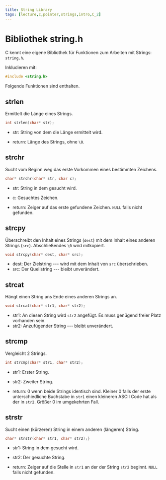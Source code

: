 ```yaml
---
title: String Library
tags: [lecture,c,pointer,strings,intro,C_2]
---
```




# Bibliothek string.h

C kennt eine eigene Bibliothek für Funktionen zum Arbeiten mit Strings: `string.h`.

Inkludieren mit:

```c
#include <string.h>
```

Folgende Funktionen sind enthalten.

## **strlen**

Ermittelt die Länge eines Strings. 

```c++
int strlen(char* str);
```

- str: String von dem die Länge ermittelt wird.

- return: Länge des Strings, ohne `\0`.



## **strchr**

Sucht vom Beginn weg das erste Vorkommen eines bestimmten Zeichens. 

```c++
char* strchr(char* str, char c);
```

- str: String in dem gesucht wird.

- c: Gesuchtes Zeichen.

- return: Zeiger auf das erste gefundene Zeichen.
  `NULL` falls nicht gefunden.



## **strcpy**

Überschreibt den Inhalt eines Strings (`dest`) mit dem Inhalt eines anderen Strings (`src`).
Abschließendes `\0` wird mitkopiert.

```c++
void strcpy(char* dest, char* src);
```


- dest: Der Zielstring --- wird mit dem Inhalt von `src` überschrieben. 
- src: Der Quellstring --- bleibt unverändert.

## **strcat**

Hängt einen String ans Ende eines anderen Strings an.

```c++
void strcat(char* str1, char* str2);
```

- str1: An diesen String wird `str2` angefügt. Es muss genügend freier Platz vorhanden sein.
- str2: Anzufügender String --- bleibt unverändert.

## **strcmp**

Vergleicht 2 Strings.

```c++
int strcmp(char* str1, char* str2);
```

- str1: Erster String.
- str2: Zweiter String.

- return:
  0 wenn beide Strings identisch sind. 
  Kleiner 0 falls der erste unterschiedliche Buchstabe in `str1` einen kleineren ASCII Code hat als der in `str2`.
  Größer 0 im umgekehrten Fall.

## **strstr**

Sucht einen (kürzeren) String in einem anderen (längeren) String.

```c++
char* strstr(char* str1, char* str2);}
```

- str1: String in dem gesucht wird.
- str2: Der gesuchte String.

- return: Zeiger auf die Stelle in `str1` an der der String `str2` beginnt.
  `NULL` falls nicht gefunden.
